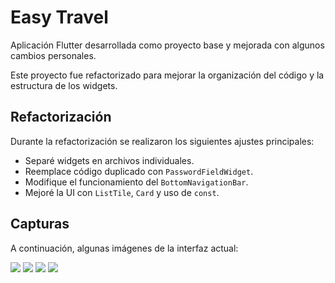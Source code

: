 # Easy Travel

Aplicación Flutter desarrollada como proyecto base y mejorada con algunos cambios personales.  

Este proyecto fue refactorizado para mejorar la organización del código y la estructura de los widgets.

## Refactorización

Durante la refactorización se realizaron los siguientes ajustes principales:

- Separé widgets en archivos individuales.  
- Reemplace código duplicado con `PasswordFieldWidget`.  
- Modifique el funcionamiento del `BottomNavigationBar`.  
- Mejoré la UI con `ListTile`, `Card` y uso de `const`.

## Capturas 

A continuación, algunas imágenes de la interfaz actual:

<img src="assets/images/1.png">

<img src="assets/images/login.png">

<img src="assets/images/2.png">

<img src="assets/images/3.png">
